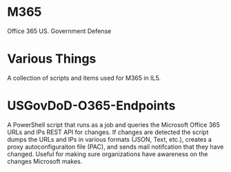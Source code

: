 # M365
Office 365 US. Government Defense

# Various Things
A collection of scripts and items used for M365 in IL5.

# USGovDoD-O365-Endpoints
A PowerShell script that runs as a job and queries the Microsoft Office 365 URLs and IPs REST API for changes.  If changes are detected the script dumps the URLs and IPs in various formats (JSON, Text, etc.), creates a proxy autoconfiguraiton file (PAC), and sends mail notifcation that they have changed.  Useful for making sure organizations have awareness on the changes Microsoft makes.

